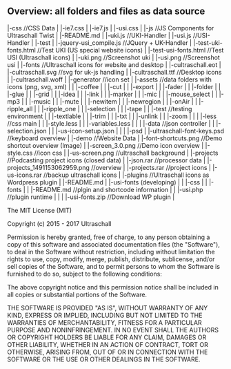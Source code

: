 ## Overview: all folders and files as data source


|-css //CSS Data
|	|-ie7.css
|	|-ie7.js
|	|-usi.css
|
|-js //JS Components for Ultraschall Twist
|	|-README.md
|	|-uki.js //UKI-Handler
|	|-usi.js //USI-Handler
|	|-test
|		|-jquery-usi_compile.js //JQuery + UK-Handler
|		|-test-uki-fonts.html	//Test UKI (US special website icons)
|		|-test-usi-fonts.html	//Test USI (Ultraschall icons)
|		|-uki.png				//Screenshot uki
|		|-usi.png				//Screenshot usi
|
|-fonts //Ultraschall icons for website and desktop
|	|-cultraschall.eot
|	|-cultraschall.svg	//svg for uk-js handling 
|	|-cultraschall.ttf	//Desktop icons
|	|-cultraschall.woff
|
|-generator	//icon set 
|	|-assets //data folders with icons (png, svg, xml)
|	|	|-coffee
|	|	|-cut
|	|	|-export
|	|	|-fader
|	|	|-folder
|	|	|-glue
|	|	|-grid
|	|	|-idea
|	|	|-link
|	|	|-marker
|	|	|-mic
|	|	|-mouse_select
|	|	|-mp3
|	|	|-music
|	|	|-mute
|	|	|-newitem
|	|	|-newregion
|	|	|-onAir
|	|	|-ripple_all
|	|	|-ripple_one
|	|	|-selection
|	|	|-tape
|	|	|-test //testing environment
|	|	|-textlable
|	|	|-trim
|	|	|-txt
|	|	|-unlink
|	|	|-zoom
|	|
|	|-less //css main
|	|	|-style.less
|	|	|-variables.less
|	|
|	|-data //json controller
|	|	|-selection.json
|	|	|-us-icon-setup.json
|	|
|	|-psd
|		|-ultraschall-font-keys.psd //keyboard overview
|
|-demo //Website Data
|	|-font-shortcuts.png //Demo shortcut overview (Image)
|	|-screen_3.0.png //Demo icon overview
|	|-style.css	//icon css
|	|-us-screen.png //ultraschall background
|
|-projects //Podcasting project icons (closed data)
|	|-json.rar	//processor data
|	|-projects_1491153062959.png //overview
|	|-projects.rar	//project icons
|	|-us-icons.rar	//backup ultraschall icons
|
|-plugins //Ultraschall icons as Wordpress plugin
|	|-README.md
|	|-usi-fonts (developing)
|	|	|-css
|	|	|-fonts
|	|	|-README.md //plgin and shortcode information
|	|	|-usi.php //plugin runtime
|	|
|	|-usi-fonts.zip //Download WP plugin
|




The MIT License (MIT)

Copyright (c) 2015 - 2017 Ultraschall

Permission is hereby granted, free of charge, to any person obtaining a copy
of this software and associated documentation files (the "Software"), to deal
in the Software without restriction, including without limitation the rights
to use, copy, modify, merge, publish, distribute, sublicense, and/or sell
copies of the Software, and to permit persons to whom the Software is
furnished to do so, subject to the following conditions:

The above copyright notice and this permission notice shall be included in all
copies or substantial portions of the Software.

THE SOFTWARE IS PROVIDED "AS IS", WITHOUT WARRANTY OF ANY KIND, EXPRESS OR
IMPLIED, INCLUDING BUT NOT LIMITED TO THE WARRANTIES OF MERCHANTABILITY,
FITNESS FOR A PARTICULAR PURPOSE AND NONINFRINGEMENT. IN NO EVENT SHALL THE
AUTHORS OR COPYRIGHT HOLDERS BE LIABLE FOR ANY CLAIM, DAMAGES OR OTHER
LIABILITY, WHETHER IN AN ACTION OF CONTRACT, TORT OR OTHERWISE, ARISING FROM,
OUT OF OR IN CONNECTION WITH THE SOFTWARE OR THE USE OR OTHER DEALINGS IN THE
SOFTWARE.
